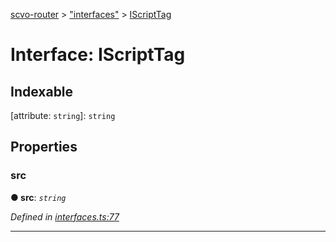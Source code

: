 [scvo-router](../README.md) > ["interfaces"](../modules/_interfaces_.md) > [IScriptTag](../interfaces/_interfaces_.iscripttag.md)



# Interface: IScriptTag

## Indexable

\[attribute: `string`\]:&nbsp;`string`

## Properties
<a id="src"></a>

###  src

**●  src**:  *`string`* 

*Defined in [interfaces.ts:77](https://github.com/scvodigital/scvo-router/blob/5b0746b/src/interfaces.ts#L77)*





___


